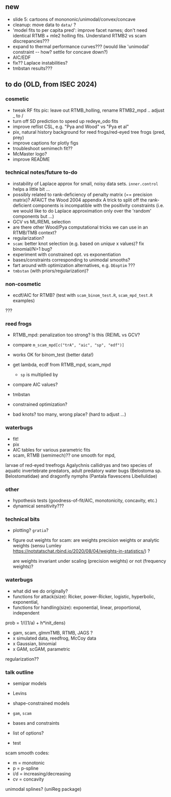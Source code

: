 ## new

* slide 5: cartoons of monononic/unimodal/convex/concave
* cleanup: move data to `data/` ?
* 'model fits to per capita pred': improve facet names; don't need identical RTMB + mle2 holling fits. Understand RTMB2 vs scam discrepancies???
* expand to thermal performance curves??? (would like 'unimodal' constraint -- how? settle for concave down?)
* AIC/EDF
* fix?? Laplace instabilities?
* tmbstan results???

## to do (OLD, from ISEC 2024)

###  cosmetic

* tweak RF fits pic: leave out RTMB_holling, rename RTMB2_mpd .. adjust _ to / 
* turn off SD prediction to speed up redeye_odo fits
* improve reflist CSL, e.g. "Pya and Wood" vs "Pya et al"
* pix, natural history background for reed frogs/red-eyed tree frogs (pred, prey)
* improve captions for plotly figs
* troubleshoot semimech fit??
* McMaster logo?
* improve README

### technical notes/future to-do

* instability of Laplace approx for small, noisy data sets. `inner.control` helps a little bit ...
* possibly related to rank-deficiency of penalty matrix (== precision matrix)?  AFAICT the Wood 2004 appendix A trick to split off the rank-deficient components is incompatible with the positivity constraints (i.e. we would like to do Laplace approximation only over the 'random' components but ...)
* GCV vs ML/REML selection
* are there other Wood/Pya computational tricks we can use in an RTMB/TMB context? 
* regularization?
* `scam`: better knot selection (e.g. based on *unique* x values)? fix binomial/N>1 bug?
* experiment with constrained opt. vs exponentiation
* bases/constraints corresponding to unimodal smooths?
* fart around with optimization alternatives, e.g. `DEoptim` ???
* `tmbstan` (with priors/regularization)?

### non-cosmetic

* ecdf/AIC for RTMB? (test with `scam_binom_test.R`, `scam_mpd_test.R` examples)

???

### reed frogs

* RTMB_mpd: penalization too strong? Is this (RE)ML vs GCV?
 * compare `m_scam_mpd[c("trA", "aic", "sp", "edf")]`
 * works OK for binom_test (better data!)
 
* get lambda, ecdf from RTMB_mpd, scam_mpd
   * `sp` is multiplied by 
* compare AIC values?
* tmbstan
* constrained optimization?
* bad knots? too many, wrong place? (hard to adjust ...)

### waterbugs

* fit!
* pix
* AIC tables for various parametric fits
* scam, RTMB (semimech)?? one smooth for mpd, 


larvae of red-eyed treefrogs Agalychnis callidryas and two species of aquatic invertebrate predators, adult predatory water bugs (Belostoma sp. Belostomatidae) and dragonfly nymphs (Pantala flavescens Libellulidae)


### other

* hypothesis tests (goodness-of-fit/AIC, monotonicity, concavity, etc.)
* dynamical sensitivity???

### technical bits

* plotting? `gratia`?
* figure out weights for scam: are weights precision weights or analytic weights (sensu Lumley https://notstatschat.rbind.io/2020/08/04/weights-in-statistics/) ?

  are weights invariant under scaling (precision weights) or not (frequency weights)?

### waterbugs

* what did we do originally?
* functions for attack(size): Ricker, power-Ricker, logistic, hyperbolic, exponential,
* functions for handling(size): exponential, linear, proportional, independent

prob = 1/((1/a) + h*init_dens)

* gam, scam, glmmTMB, RTMB, JAGS ?
*  x simulated data, reedfrog, McCoy data
*  x Gaussian, binomial
*  x GAM, scGAM, parametric

regularization??

### talk outline

* semipar models
* Levins
* shape-constrained models
* `gam`, `scam`
* bases and constraints

* list of options?
* test 

scam smooth codes:
*  m = monotonic
*  p = p-spline
*  i/d = increasing/decreasing
*  cv = concavity

unimodal splines? (uniReg package)

